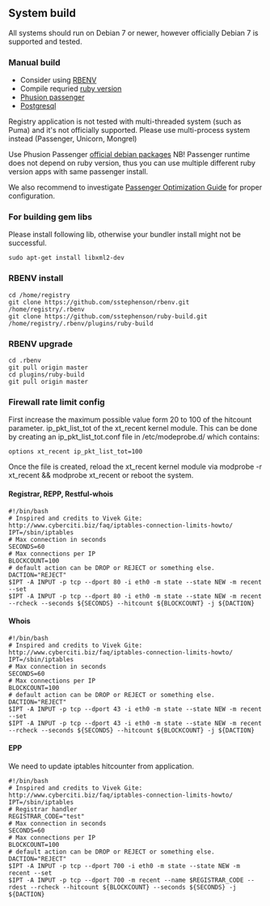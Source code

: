 System build
------------

All systems should run on Debian 7 or newer, 
however officially Debian 7 is supported and tested. 

### Manual build

* Consider using [RBENV](https://github.com/sstephenson/rbenv)
* Compile requried [ruby version](https://github.com/internetee/registry/blob/master/.ruby-version)
* [Phusion passenger](https://www.phusionpassenger.com/documentation/Users%20guide%20Apache.html)
* [Postgresql](http://www.postgresql.org/docs/)

Registry application is not tested with multi-threaded system (such as Puma) and 
it's not officially supported. Please use multi-process system instead (Passenger, Unicorn, Mongrel)

Use Phusion Passenger [official debian packages](https://www.phusionpassenger.com/documentation/Users%20guide%20Apache.html#install_on_debian_ubuntu) NB! Passenger runtime does not depend on ruby version, thus you can use multiple different ruby version apps with same passenger install. 

We also recommend to investigate 
[Passenger Optimization Guide](https://www.phusionpassenger.com/documentation/ServerOptimizationGuide.html) for proper configuration.


### For building gem libs

Please install following lib, otherwise your bundler install might not be successful.

    sudo apt-get install libxml2-dev

### RBENV install

    cd /home/registry
    git clone https://github.com/sstephenson/rbenv.git /home/registry/.rbenv
    git clone https://github.com/sstephenson/ruby-build.git /home/registry/.rbenv/plugins/ruby-build

### RBENV upgrade

    cd .rbenv
    git pull origin master
    cd plugins/ruby-build
    git pull origin master


### Firewall rate limit config

First increase the maximum possible value form 20 to 100 of the hitcount parameter.
ip_pkt_list_tot of the xt_recent kernel module. 
This can be done by creating an ip_pkt_list_tot.conf file in /etc/modeprobe.d/ which contains:

````
options xt_recent ip_pkt_list_tot=100
````

Once the file is created, reload the xt_recent kernel module via modprobe -r xt_recent && modprobe xt_recent or reboot the system.

#### Registrar, REPP, Restful-whois

````
#!/bin/bash
# Inspired and credits to Vivek Gite: http://www.cyberciti.biz/faq/iptables-connection-limits-howto/
IPT=/sbin/iptables
# Max connection in seconds
SECONDS=60
# Max connections per IP
BLOCKCOUNT=100
# default action can be DROP or REJECT or something else.
DACTION="REJECT"
$IPT -A INPUT -p tcp --dport 80 -i eth0 -m state --state NEW -m recent --set
$IPT -A INPUT -p tcp --dport 80 -i eth0 -m state --state NEW -m recent --rcheck --seconds ${SECONDS} --hitcount ${BLOCKCOUNT} -j ${DACTION}
````

#### Whois

````
#!/bin/bash
# Inspired and credits to Vivek Gite: http://www.cyberciti.biz/faq/iptables-connection-limits-howto/
IPT=/sbin/iptables
# Max connection in seconds
SECONDS=60
# Max connections per IP
BLOCKCOUNT=100
# default action can be DROP or REJECT or something else.
DACTION="REJECT"
$IPT -A INPUT -p tcp --dport 43 -i eth0 -m state --state NEW -m recent --set
$IPT -A INPUT -p tcp --dport 43 -i eth0 -m state --state NEW -m recent --rcheck --seconds ${SECONDS} --hitcount ${BLOCKCOUNT} -j ${DACTION}
````

#### EPP

We need to update iptables hitcounter from application.

````
#!/bin/bash
# Inspired and credits to Vivek Gite: http://www.cyberciti.biz/faq/iptables-connection-limits-howto/
IPT=/sbin/iptables
# Registrar handler
REGISTRAR_CODE="test"
# Max connection in seconds
SECONDS=60
# Max connections per IP
BLOCKCOUNT=100
# default action can be DROP or REJECT or something else.
DACTION="REJECT"
$IPT -A INPUT -p tcp --dport 700 -i eth0 -m state --state NEW -m recent --set
$IPT -A INPUT -p tcp --dport 700 -m recent --name $REGISTRAR_CODE --rdest --rcheck --hitcount ${BLOCKCOUNT} --seconds ${SECONDS} -j ${DACTION}
````
